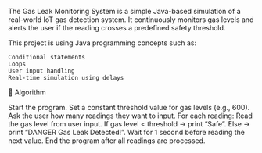 The Gas Leak Monitoring System is a simple Java-based simulation of a real-world IoT gas detection system.
It continuously monitors gas levels and alerts the user if the reading crosses a predefined safety threshold.

This project is using Java programming concepts such as:

    Conditional statements
    Loops
    User input handling
    Real-time simulation using delays

🧠 Algorithm

Start the program.
Set a constant threshold value for gas levels (e.g., 600).
Ask the user how many readings they want to input.
For each reading:
Read the gas level from user input.
If gas level < threshold → print “Safe”.
Else → print “DANGER Gas Leak Detected!”.
Wait for 1 second before reading the next value.
End the program after all readings are processed.